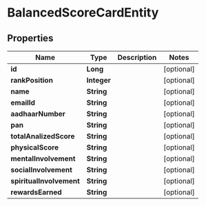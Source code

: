 

# BalancedScoreCardEntity


## Properties

| Name | Type | Description | Notes |
|------------ | ------------- | ------------- | -------------|
|**id** | **Long** |  |  [optional] |
|**rankPosition** | **Integer** |  |  [optional] |
|**name** | **String** |  |  [optional] |
|**emailId** | **String** |  |  [optional] |
|**aadhaarNumber** | **String** |  |  [optional] |
|**pan** | **String** |  |  [optional] |
|**totalAnalizedScore** | **String** |  |  [optional] |
|**physicalScore** | **String** |  |  [optional] |
|**mentalInvolvement** | **String** |  |  [optional] |
|**socialInvolvement** | **String** |  |  [optional] |
|**spiritualInvolvement** | **String** |  |  [optional] |
|**rewardsEarned** | **String** |  |  [optional] |




